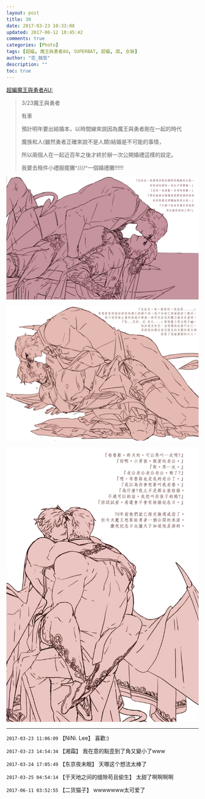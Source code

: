 ```yaml
---
layout: post
title: 30
date: 2017-03-23 10:33:08
updated: 2017-06-12 10:45:42
comments: true
categories: [Photo]
tags: [超蝠, 魔王與勇者AU, SUPERBAT, 超蝙, 腐, 女裝]
author: "恋_独哲"
description: ""
toc: true
---
```


<p reblogfrom="reblogfrom"  ><a target="_blank" href="http://superbatdemogorgonandthebrave.lofter.com/post/1eb6db1d_ed0e878"  >超蝙魔王與勇者AU:</a></p> 
<blockquote> 
 <p>3/23魔王與勇者</p> 
 <p>有車</p> 
 <p>預計明年要出結婚本，以時間線來說因為魔王與勇者剛在一起的時代</p> 
 <p>魔族和人(雖然勇者正確來說不是人類)結婚是不可能的事情，</p> 
 <p>所以兩個人在一起近百年之後才終於辦一次公開婚禮這樣的設定。</p> 
 <p>我要去租件小禮服擺攤^////^一個婚禮攤!!!!!!</p> 
</blockquote>

![](https://raw.githubusercontent.com/alicewish/maple50821/master/img_YW5MWVN1NEpoZFc1YUJ2N0crd1FiU1Q2VlFjUTFab1YrY0xIZ0ErU1JVTGQzcURsNkphbWlRPT0.jpg)

![](https://raw.githubusercontent.com/alicewish/maple50821/master/img_YW5MWVN1NEpoZFc1YUJ2N0crd1FiUmFlTFB6d3dnaVZoWkhRWGl5ME9VWU1kVUhEMjZWcnRnPT0.jpg)

![](https://raw.githubusercontent.com/alicewish/maple50821/master/img_YW5MWVN1NEpoZFc1YUJ2N0crd1FiUzJNQTk1OFRYQ2JIV2tEc0tyNllaemhSd1dHTkZrQ0NBPT0.jpg)

---

`2017-03-23 11:06:09` 【NiNi. Lee】 喜歡:)

`2017-03-23 14:54:34` 【湘霜】 我在意的點歪到了角又變小了www

`2017-03-24 17:05:49` 【东京夜未眠】 天哪这个想法太棒了

`2017-03-25 04:54:14` 【于天地之间的缝隙苟且偷生】 太甜了啊啊啊啊

`2017-06-11 03:52:55` 【二货猫子】 wwwwwww太可爱了
